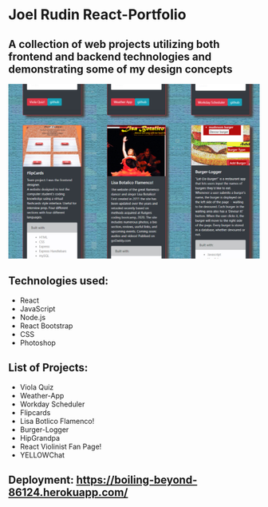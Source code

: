 # Joel Rudin React-Portfolio

## A collection of web projects utilizing both frontend and backend technologies and demonstrating some of my design concepts

![](client/React-PortfolioScrnShot.jpg)

## Technologies used:

- React
- JavaScript
- Node.js
- React Bootstrap
- CSS
- Photoshop

## List of Projects:

- Viola Quiz
- Weather-App
- Workday Scheduler
- Flipcards
- Lisa Botlico Flamenco!
- Burger-Logger
- HipGrandpa
- React Violinist Fan Page!
- YELLOWChat

## Deployment: https://boiling-beyond-86124.herokuapp.com/
